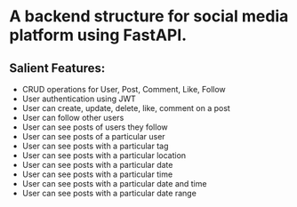 # A backend structure for social media platform using FastAPI.

## Salient Features:

+ CRUD operations for User, Post, Comment, Like, Follow
+ User authentication using JWT
+ User can create, update, delete, like, comment on a post
+ User can follow other users
+ User can see posts of users they follow
+ User can see posts of a particular user
+ User can see posts with a particular tag
+ User can see posts with a particular location
+ User can see posts with a particular date
+ User can see posts with a particular time
+ User can see posts with a particular date and time
+ User can see posts with a particular date range
